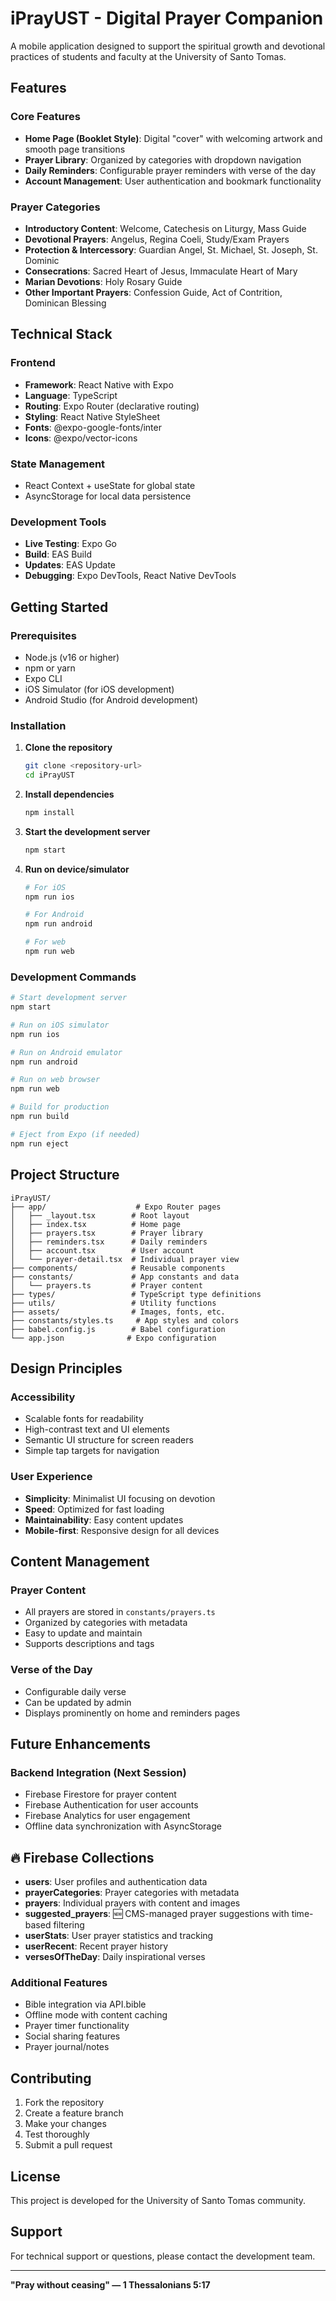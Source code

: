 # iPrayUST - Digital Prayer Companion

A mobile application designed to support the spiritual growth and devotional practices of students and faculty at the University of Santo Tomas.

## Features

### Core Features
- **Home Page (Booklet Style)**: Digital "cover" with welcoming artwork and smooth page transitions
- **Prayer Library**: Organized by categories with dropdown navigation
- **Daily Reminders**: Configurable prayer reminders with verse of the day
- **Account Management**: User authentication and bookmark functionality

### Prayer Categories
- **Introductory Content**: Welcome, Catechesis on Liturgy, Mass Guide
- **Devotional Prayers**: Angelus, Regina Coeli, Study/Exam Prayers
- **Protection & Intercessory**: Guardian Angel, St. Michael, St. Joseph, St. Dominic
- **Consecrations**: Sacred Heart of Jesus, Immaculate Heart of Mary
- **Marian Devotions**: Holy Rosary Guide
- **Other Important Prayers**: Confession Guide, Act of Contrition, Dominican Blessing

## Technical Stack

### Frontend
- **Framework**: React Native with Expo
- **Language**: TypeScript
- **Routing**: Expo Router (declarative routing)
- **Styling**: React Native StyleSheet
- **Fonts**: @expo-google-fonts/inter
- **Icons**: @expo/vector-icons

### State Management
- React Context + useState for global state
- AsyncStorage for local data persistence

### Development Tools
- **Live Testing**: Expo Go
- **Build**: EAS Build
- **Updates**: EAS Update
- **Debugging**: Expo DevTools, React Native DevTools

## Getting Started

### Prerequisites
- Node.js (v16 or higher)
- npm or yarn
- Expo CLI
- iOS Simulator (for iOS development)
- Android Studio (for Android development)

### Installation

1. **Clone the repository**
   ```bash
   git clone <repository-url>
   cd iPrayUST
   ```

2. **Install dependencies**
   ```bash
   npm install
   ```

3. **Start the development server**
   ```bash
   npm start
   ```

4. **Run on device/simulator**
   ```bash
   # For iOS
   npm run ios
   
   # For Android
   npm run android
   
   # For web
   npm run web
   ```

### Development Commands

```bash
# Start development server
npm start

# Run on iOS simulator
npm run ios

# Run on Android emulator
npm run android

# Run on web browser
npm run web

# Build for production
npm run build

# Eject from Expo (if needed)
npm run eject
```

## Project Structure

```
iPrayUST/
├── app/                    # Expo Router pages
│   ├── _layout.tsx        # Root layout
│   ├── index.tsx          # Home page
│   ├── prayers.tsx        # Prayer library
│   ├── reminders.tsx      # Daily reminders
│   ├── account.tsx        # User account
│   └── prayer-detail.tsx  # Individual prayer view
├── components/            # Reusable components
├── constants/             # App constants and data
│   └── prayers.ts         # Prayer content
├── types/                 # TypeScript type definitions
├── utils/                 # Utility functions
├── assets/                # Images, fonts, etc.
├── constants/styles.ts     # App styles and colors
├── babel.config.js        # Babel configuration
└── app.json              # Expo configuration
```

## Design Principles

### Accessibility
- Scalable fonts for readability
- High-contrast text and UI elements
- Semantic UI structure for screen readers
- Simple tap targets for navigation

### User Experience
- **Simplicity**: Minimalist UI focusing on devotion
- **Speed**: Optimized for fast loading
- **Maintainability**: Easy content updates
- **Mobile-first**: Responsive design for all devices

## Content Management

### Prayer Content
- All prayers are stored in `constants/prayers.ts`
- Organized by categories with metadata
- Easy to update and maintain
- Supports descriptions and tags

### Verse of the Day
- Configurable daily verse
- Can be updated by admin
- Displays prominently on home and reminders pages

## Future Enhancements

### Backend Integration (Next Session)
- Firebase Firestore for prayer content
- Firebase Authentication for user accounts
- Firebase Analytics for user engagement
- Offline data synchronization with AsyncStorage

## 🔥 Firebase Collections

- **users**: User profiles and authentication data
- **prayerCategories**: Prayer categories with metadata
- **prayers**: Individual prayers with content and images
- **suggested_prayers**: 🆕 CMS-managed prayer suggestions with time-based filtering
- **userStats**: User prayer statistics and tracking
- **userRecent**: Recent prayer history
- **versesOfTheDay**: Daily inspirational verses

### Additional Features
- Bible integration via API.bible
- Offline mode with content caching
- Prayer timer functionality
- Social sharing features
- Prayer journal/notes

## Contributing

1. Fork the repository
2. Create a feature branch
3. Make your changes
4. Test thoroughly
5. Submit a pull request

## License

This project is developed for the University of Santo Tomas community.

## Support

For technical support or questions, please contact the development team.

---

**"Pray without ceasing" — 1 Thessalonians 5:17**
